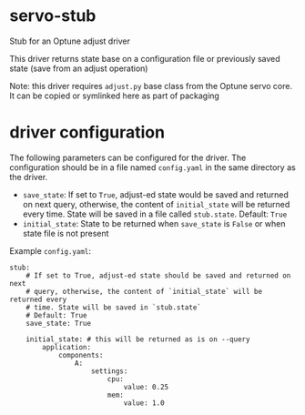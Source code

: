 # servo-stub
Stub for an Optune adjust driver

This driver returns state base on a configuration file or previously saved state (save from an adjust operation)

Note: this driver requires `adjust.py` base class from the Optune servo core. It can be copied or symlinked here as part of packaging

# driver configuration

The following parameters can be configured for the driver. The configuration should be in a file named `config.yaml` in the same directory as the driver.

* `save_state`: If set to `True`, adjust-ed state would be saved and returned on next query, otherwise, the content of `initial_state` will be returned every time. State will be saved in a file called `stub.state`. Default: `True`
* `initial_state`: State to be returned when `save_state` is `False` or when state file is not present

Example `config.yaml`:

```
stub:
    # If set to True, adjust-ed state should be saved and returned on next
    # query, otherwise, the content of `initial_state` will be returned every
    # time. State will be saved in `stub.state`
    # Default: True
    save_state: True

    initial_state: # this will be returned as is on --query
        application:
            components:
                A:
                    settings:
                        cpu:
                            value: 0.25
                        mem:
                            value: 1.0
```


